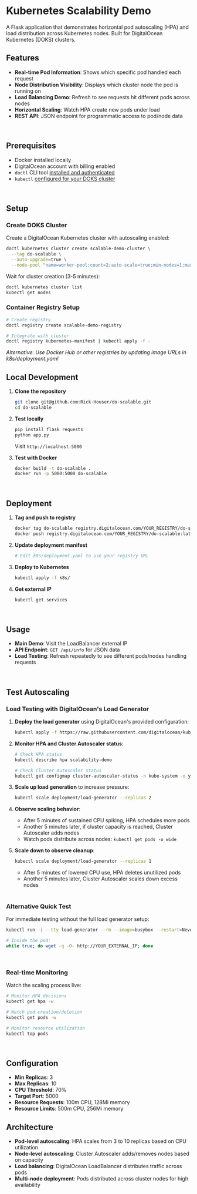 # Kubernetes Scalability Demo

A Flask application that demonstrates horizontal pod autoscaling (HPA) and load distribution across Kubernetes nodes. Built for DigitalOcean Kubernetes (DOKS) clusters.
<br>

## Features

- **Real-time Pod Information**: Shows which specific pod handled each request
- **Node Distribution Visibility**: Displays which cluster node the pod is running on
- **Load Balancing Demo**: Refresh to see requests hit different pods across nodes
- **Horizontal Scaling**: Watch HPA create new pods under load
- **REST API**: JSON endpoint for programmatic access to pod/node data
<br>

## Prerequisites

- Docker installed locally
- DigitalOcean account with billing enabled
- `doctl` CLI tool [installed and authenticated](https://docs.digitalocean.com/reference/doctl/how-to/install/)
- `kubectl` [configured for your DOKS cluster](https://docs.digitalocean.com/products/kubernetes/how-to/connect-to-cluster/)
<br>

## Setup

### Create DOKS Cluster

Create a DigitalOcean Kubernetes cluster with autoscaling enabled:

```bash
doctl kubernetes cluster create scalable-demo-cluster \
  --tag do-scalable \
  --auto-upgrade=true \
  --node-pool "name=worker-pool;count=2;auto-scale=true;min-nodes=1;max-nodes=3;tag=do-scalable"
```

Wait for cluster creation (3-5 minutes):
```bash
doctl kubernetes cluster list
kubectl get nodes
```

### Container Registry Setup
```bash
# Create registry
doctl registry create scalable-demo-registry

# Integrate with cluster
doctl registry kubernetes-manifest | kubectl apply -f -
```
_Alternative: Use Docker Hub or other registries by updating image URLs in k8s/deployment.yaml_

## Local Development

1. **Clone the repository**
   ```bash
   git clone git@github.com:Rick-Houser/do-scalable.git
   cd do-scalable
   ```

2. **Test locally**
   ```bash
   pip install flask requests
   python app.py
   ```
   Visit `http://localhost:5000`

3. **Test with Docker**
   ```bash
   docker build -t do-scalable .
   docker run -p 5000:5000 do-scalable
   ```
<br>

## Deployment

1. **Tag and push to registry**
   ```bash
   docker tag do-scalable registry.digitalocean.com/YOUR_REGISTRY/do-scalable:latest
   docker push registry.digitalocean.com/YOUR_REGISTRY/do-scalable:latest
   ```

2. **Update deployment manifest**
   ```bash
   # Edit k8s/deployment.yaml to use your registry URL
   ```

3. **Deploy to Kubernetes**
   ```bash
   kubectl apply -f k8s/
   ```

4. **Get external IP**
   ```bash
   kubectl get services
   ```
<br>

## Usage

- **Main Demo**: Visit the LoadBalancer external IP
- **API Endpoint**: `GET /api/info` for JSON data
- **Load Testing**: Refresh repeatedly to see different pods/nodes handling requests
<br>

## Test Autoscaling

### Load Testing with DigitalOcean's Load Generator

1. **Deploy the load generator** using DigitalOcean's provided configuration:
    
    ```bash
    kubectl apply -f https://raw.githubusercontent.com/digitalocean/kubernetes-sample-apps/master/load-generator.yaml
    
    ```
    
2. **Monitor HPA and Cluster Autoscaler status**:
    
    ```bash
    # Check HPA status
    kubectl describe hpa scalability-demo
    
    # Check Cluster Autoscaler status
    kubectl get configmap cluster-autoscaler-status -n kube-system -o yaml
    
    ```
    
3. **Scale up load generation** to increase pressure:
    
    ```bash
    kubectl scale deployment/load-generator --replicas 2
    
    ```
    
4. **Observe scaling behavior**:
    - After 5 minutes of sustained CPU spiking, HPA schedules more pods
    - Another 5 minutes later, if cluster capacity is reached, Cluster Autoscaler adds nodes
    - Watch pods distribute across nodes: `kubectl get pods -o wide`
    
5. **Scale down to observe cleanup**:
    
    ```bash
    kubectl scale deployment/load-generator --replicas 1
    
    ```
    
    - After 5 minutes of lowered CPU use, HPA deletes unutilized pods
    - Another 5 minutes later, Cluster Autoscaler scales down excess nodes
    <br>

### Alternative Quick Test

For immediate testing without the full load generator setup:
```bash
kubectl run -i --tty load-generator --rm --image=busybox --restart=Never -- /bin/sh

# Inside the pod:
while true; do wget -q -O- http://YOUR_EXTERNAL_IP; done
```
<br>

### Real-time Monitoring

Watch the scaling process live:
```bash
# Monitor HPA decisions
kubectl get hpa -w

# Watch pod creation/deletion
kubectl get pods -w

# Monitor resource utilization  
kubectl top pods
```
<br>

## Configuration

- **Min Replicas**: 3
- **Max Replicas**: 10
- **CPU Threshold**: 70%
- **Target Port**: 5000
- **Resource Requests**: 100m CPU, 128Mi memory
- **Resource Limits**: 500m CPU, 256Mi memory

## Architecture

- **Pod-level autoscaling**: HPA scales from 3 to 10 replicas based on CPU utilization
- **Node-level autoscaling**: Cluster Autoscaler adds/removes nodes based on capacity
- **Load balancing**: DigitalOcean LoadBalancer distributes traffic across pods
- **Multi-node deployment**: Pods distributed across cluster nodes for high availability